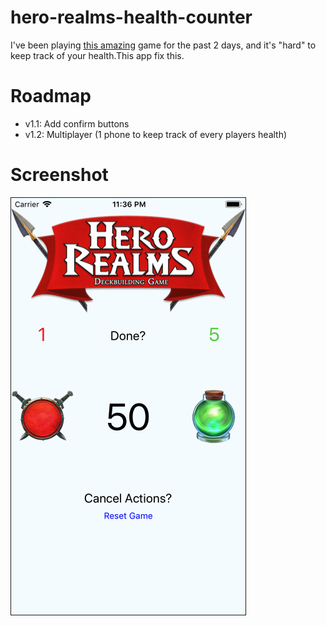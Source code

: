 # hero-realms-health-counter

I've been playing [this amazing](http://www.herorealms.com/) game for the past 2 days, and it's "hard" to keep track of your health.This app fix this.

# Roadmap

- v1.1: Add confirm buttons
- v1.2: Multiplayer (1 phone to keep track of every players health)

# Screenshot

![v1.1](https://raw.githubusercontent.com/nicolas-besnard/hero-realms-health-counter/master/v1.1-screenshot.png)
